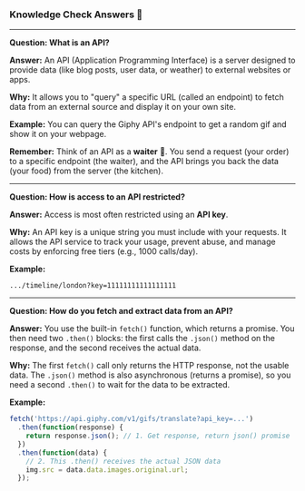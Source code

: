 ### Knowledge Check Answers 🎯

-----

**Question: What is an API?**

**Answer:** An API (Application Programming Interface) is a server designed to provide data (like blog posts, user data, or weather) to external websites or apps.

**Why:** It allows you to "query" a specific URL (called an endpoint) to fetch data from an external source and display it on your own site.

**Example:** You can query the Giphy API's endpoint to get a random gif and show it on your webpage.

**Remember:** Think of an API as a **waiter** 🤵. You send a request (your order) to a specific endpoint (the waiter), and the API brings you back the data (your food) from the server (the kitchen).

-----

**Question: How is access to an API restricted?**

**Answer:** Access is most often restricted using an **API key**.

**Why:** An API key is a unique string you must include with your requests. It allows the API service to track your usage, prevent abuse, and manage costs by enforcing free tiers (e.g., 1000 calls/day).

**Example:**

```
.../timeline/london?key=11111111111111111
```

-----

**Question: How do you fetch and extract data from an API?**

**Answer:** You use the built-in `fetch()` function, which returns a promise. You then need two `.then()` blocks: the first calls the `.json()` method on the response, and the second receives the actual data.

**Why:** The first `fetch()` call only returns the HTTP response, not the usable data. The `.json()` method is also asynchronous (returns a promise), so you need a second `.then()` to wait for the data to be extracted.

**Example:**

```javascript
fetch('https://api.giphy.com/v1/gifs/translate?api_key=...')
  .then(function(response) {
    return response.json(); // 1. Get response, return json() promise
  })
  .then(function(data) {
    // 2. This .then() receives the actual JSON data
    img.src = data.data.images.original.url;
  });
```